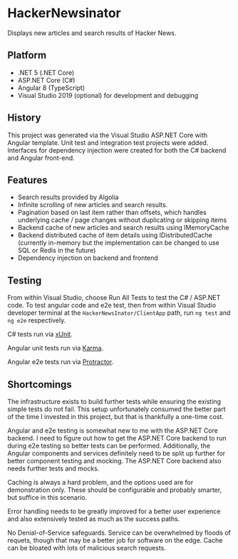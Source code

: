 # HackerNewsinator

Displays new articles and search results of Hacker News.

## Platform

- .NET 5 (.NET Core)
- ASP.NET Core (C#)
- Angular 8 (TypeScript)
- Visual Studio 2019 (optional) for development and debugging

## History

This project was generated via the Visual Studio ASP.NET Core with Angular template. Unit test and integration test projects were added. Interfaces for dependency injection were created for both the C# backend and Angular front-end. 

## Features

- Search results provided by Algolia
- Infinite scrolling of new articles and search results.
- Pagination based on last item rather than offsets, which handles underlying cache / page changes without duplicating or skipping items
- Backend cache of new articles and search results using IMemoryCache
- Backend distributed cache of item details using IDistributedCache (currently in-memory but the implementation can be changed to use SQL or Redis in the future)
- Dependency injection on backend and frontend

## Testing

From within Visual Studio, choose Run All Tests to test the C# / ASP.NET code. To test angular code and e2e test, then from within Visual Studio developer terminal at the `HackerNewsInator/ClientApp` path, run `ng test` and `ng e2e` respectively.

C# tests run via [xUnit](https://xunit.net/).

Angular unit tests run via [Karma](https://karma-runner.github.io).

Angular e2e tests run via [Protractor](http://www.protractortest.org/).

## Shortcomings

The infrastructure exists to build further tests while ensuring the existing simple tests do not fail. This setup unfortunately consumed the better part of the time I invested in this project, but that is thankfully a one-time cost.

Angular and e2e testing is somewhat new to me with the ASP.NET Core backend. I need to figure out how to get the ASP.NET Core backend to run during e2e testing so better tests can be performed. Additionally, the Angular components and services definitely need to be split up further for better component testing and mocking. The ASP.NET Core backend also needs further tests and mocks.

Caching is always a hard problem, and the options used are for demonstration only. These should be configurable and probably smarter, but suffice in this scenario.

Error handling needs to be greatly improved for a better user experience and also extensively tested as much as the success paths.

No Denial-of-Service safeguards. Service can be overwhelmed by floods of requets, though that may be a better job for software on the edge. Cache can be bloated with lots of malicious search requests.
